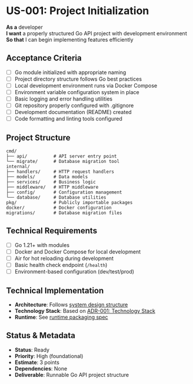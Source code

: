 # US-001: Project Initialization

**As a** developer  
**I want** a properly structured Go API project with development environment  
**So that** I can begin implementing features efficiently

## Acceptance Criteria

- [ ] Go module initialized with appropriate naming
- [ ] Project directory structure follows Go best practices
- [ ] Local development environment runs via Docker Compose
- [ ] Environment variable configuration system in place
- [ ] Basic logging and error handling utilities
- [ ] Git repository properly configured with .gitignore
- [ ] Development documentation (README) created
- [ ] Code formatting and linting tools configured

## Project Structure

```
cmd/
├── api/          # API server entry point
└── migrate/      # Database migration tool
internal/
├── handlers/     # HTTP request handlers
├── models/       # Data models
├── services/     # Business logic
├── middleware/   # HTTP middleware
├── config/       # Configuration management
└── database/     # Database utilities
pkg/              # Publicly importable packages
docker/           # Docker configuration
migrations/       # Database migration files
```

## Technical Requirements

- [ ] Go 1.21+ with modules
- [ ] Docker and Docker Compose for local development
- [ ] Air for hot reloading during development
- [ ] Basic health check endpoint (`/health`)
- [ ] Environment-based configuration (dev/test/prod)

## Technical Implementation

- **Architecture**: Follows [system design structure](../../architecture/system-design.md#go-service-architecture)
- **Technology Stack**: Based on [ADR-001: Technology Stack](../../architecture/technical-decisions/adr-001-technology-stack.md)
- **Runtime**: See [runtime packaging spec](../../architecture/implementation-specs/runtime-packaging.md)

## Status & Metadata

- **Status**: Ready
- **Priority**: High (foundational)
- **Estimate**: 3 points
- **Dependencies**: None
- **Deliverable**: Runnable Go API project structure
